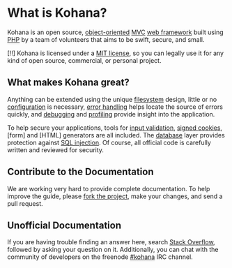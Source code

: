 # What is Kohana?

Kohana is an open source, [object-oriented](http://en.wikipedia.org/wiki/Object-oriented_programming) [MVC](http://en.wikipedia.org/wiki/Model–view–controller "Model View Controller") [web framework](http://en.wikipedia.org/wiki/Web_application_framework) built using [PHP](https://www.php.net/introduction "PHP Hypertext Preprocessor") by a team of volunteers that aims to be swift, secure, and small.

[!!] Kohana is licensed under a [MIT license](https://kohana.top/license), so you can legally use it for any kind of open source, commercial, or personal project.

## What makes Kohana great?

Anything can be extended using the unique [filesystem](files) design, little or no [configuration](config) is necessary, [error handling](errors) helps locate the source of errors quickly, and [debugging](debugging) and [profiling](profiling) provide insight into the application.

To help secure your applications, tools for [input validation](security/validation), [signed cookies](security/cookies), [form] and [HTML] generators are all included. The [database](security/database) layer provides protection against [SQL injection](http://wikipedia.org/wiki/SQL_injection). Of course, all official code is carefully written and reviewed for security.

## Contribute to the Documentation

We are working very hard to provide complete documentation. To help improve the guide, please [fork the project](https://github.com/kilofox/kohana), make your changes, and send a pull request.

## Unofficial Documentation

If you are having trouble finding an answer here, search [Stack Overflow](http://stackoverflow.com/questions/tagged/kohana), followed by asking your question on it. Additionally, you can chat with the community of developers on the freenode [#kohana](irc://irc.freenode.net/kohana) IRC channel.